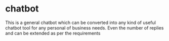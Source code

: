 # chatbot
This is a general chatbot which can be converted into any kind of useful chatbot tool for any personal of business needs. Even the number of replies and can be extended as per the requirements
